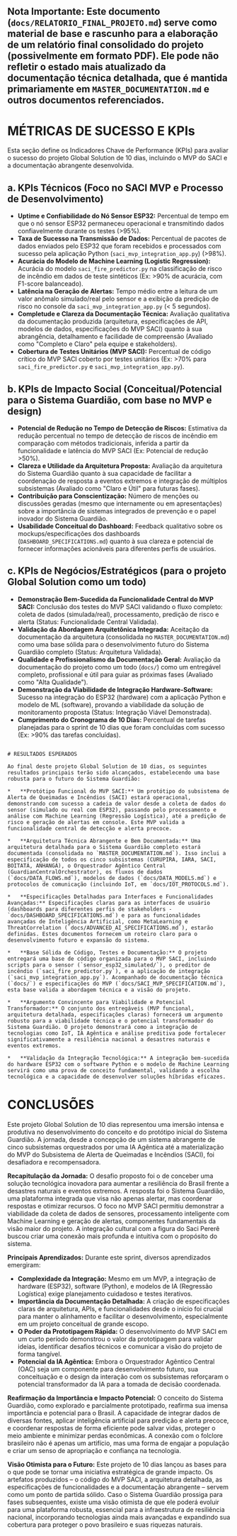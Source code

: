 **Nota Importante:** Este documento (`docs/RELATORIO_FINAL_PROJETO.md`) serve como material de base e rascunho para a elaboração de um relatório final consolidado do projeto (possivelmente em formato PDF). Ele pode não refletir o estado mais atualizado da documentação técnica detalhada, que é mantida primariamente em `MASTER_DOCUMENTATION.md` e outros documentos referenciados.
---
# MÉTRICAS DE SUCESSO E KPIs

Esta seção define os Indicadores Chave de Performance (KPIs) para avaliar o sucesso do projeto Global Solution de 10 dias, incluindo o MVP do SACI e a documentação abrangente desenvolvida.

## a. KPIs Técnicos (Foco no SACI MVP e Processo de Desenvolvimento)

*   **Uptime e Confiabilidade do Nó Sensor ESP32:** Percentual de tempo em que o nó sensor ESP32 permaneceu operacional e transmitindo dados confiavelmente durante os testes (>95%).
*   **Taxa de Sucesso na Transmissão de Dados:** Percentual de pacotes de dados enviados pelo ESP32 que foram recebidos e processados com sucesso pela aplicação Python (`saci_mvp_integration_app.py`) (>98%).
*   **Acurácia do Modelo de Machine Learning (Logistic Regression):** Acurácia do modelo `saci_fire_predictor.py` na classificação de risco de incêndio em dados de teste sintéticos (Ex: >90% de acurácia, com F1-score balanceado).
*   **Latência na Geração de Alertas:** Tempo médio entre a leitura de um valor anômalo simulado/real pelo sensor e a exibição da predição de risco no console da `saci_mvp_integration_app.py` (< 5 segundos).
*   **Completude e Clareza da Documentação Técnica:** Avaliação qualitativa da documentação produzida (arquitetura, especificações de API, modelos de dados, especificações do MVP SACI) quanto à sua abrangência, detalhamento e facilidade de compreensão (Avaliado como "Completo e Claro" pela equipe e stakeholders).
*   **Cobertura de Testes Unitários (MVP SACI):** Percentual de código crítico do MVP SACI coberto por testes unitários (Ex: >70% para `saci_fire_predictor.py` e `saci_mvp_integration_app.py`).

## b. KPIs de Impacto Social (Conceitual/Potencial para o Sistema Guardião, com base no MVP e design)

*   **Potencial de Redução no Tempo de Detecção de Riscos:** Estimativa da redução percentual no tempo de detecção de riscos de incêndio em comparação com métodos tradicionais, inferida a partir da funcionalidade e latência do MVP SACI (Ex: Potencial de redução >50%).
*   **Clareza e Utilidade da Arquitetura Proposta:** Avaliação da arquitetura do Sistema Guardião quanto à sua capacidade de facilitar a coordenação de resposta a eventos extremos e integração de múltiplos subsistemas (Avaliado como "Claro e Útil" para futuras fases).
*   **Contribuição para Conscientização:** Número de menções ou discussões geradas (mesmo que internamente ou em apresentações) sobre a importância de sistemas integrados de prevenção e o papel inovador do Sistema Guardião.
*   **Usabilidade Conceitual do Dashboard:** Feedback qualitativo sobre os mockups/especificações dos dashboards (`DASHBOARD_SPECIFICATIONS.md`) quanto à sua clareza e potencial de fornecer informações acionáveis para diferentes perfis de usuários.

## c. KPIs de Negócios/Estratégicos (para o projeto Global Solution como um todo)

*   **Demonstração Bem-Sucedida da Funcionalidade Central do MVP SACI:** Conclusão dos testes do MVP SACI validando o fluxo completo: coleta de dados (simulada/real), processamento, predição de risco e alerta (Status: Funcionalidade Central Validada).
*   **Validação da Abordagem Arquitetônica Integrada:** Aceitação da documentação da arquitetura (consolidada no `MASTER_DOCUMENTATION.md`) como uma base sólida para o desenvolvimento futuro do Sistema Guardião completo (Status: Arquitetura Validada).
*   **Qualidade e Profissionalismo da Documentação Geral:** Avaliação da documentação do projeto como um todo (`docs/`) como um entregável completo, profissional e útil para guiar as próximas fases (Avaliado como "Alta Qualidade").
*   **Demonstração da Viabilidade de Integração Hardware-Software:** Sucesso na integração do ESP32 (hardware) com a aplicação Python e modelo de ML (software), provando a viabilidade da solução de monitoramento proposta (Status: Integração Viável Demonstrada).
*   **Cumprimento do Cronograma de 10 Dias:** Percentual de tarefas planejadas para o sprint de 10 dias que foram concluídas com sucesso (Ex: >90% das tarefas concluídas).
```

# RESULTADOS ESPERADOS

Ao final deste projeto Global Solution de 10 dias, os seguintes resultados principais terão sido alcançados, estabelecendo uma base robusta para o futuro do Sistema Guardião:

*   **Protótipo Funcional do MVP SACI:** Um protótipo do subsistema de Alerta de Queimadas e Incêndios (SACI) estará operacional, demonstrando com sucesso a cadeia de valor desde a coleta de dados do sensor (simulado ou real com ESP32), passando pelo processamento e análise com Machine Learning (Regressão Logística), até a predição de risco e geração de alertas em console. Este MVP valida a funcionalidade central de detecção e alerta precoce.

*   **Arquitetura Técnica Abrangente e Bem Documentada:** Uma arquitetura detalhada para o Sistema Guardião completo estará documentada (consolidada no `MASTER_DOCUMENTATION.md`). Isso inclui a especificação de todos os cinco subsistemas (CURUPIRA, IARA, SACI, BOITATÁ, ANHANGÁ), o Orquestrador Agêntico Central (GuardianCentralOrchestrator), os fluxos de dados (`docs/DATA_FLOWS.md`), modelos de dados (`docs/DATA_MODELS.md`) e protocolos de comunicação (incluindo IoT, em `docs/IOT_PROTOCOLS.md`).

*   **Especificações Detalhadas para Interfaces e Funcionalidades Avançadas:** Especificações claras para as interfaces de usuário (dashboards para diferentes perfis de stakeholders - `docs/DASHBOARD_SPECIFICATIONS.md`) e para as funcionalidades avançadas de Inteligência Artificial, como MetaLearning e ThreatCorrelation (`docs/ADVANCED_AI_SPECIFICATIONS.md`), estarão definidas. Estes documentos fornecem um roteiro claro para o desenvolvimento futuro e expansão do sistema.

*   **Base Sólida de Código, Testes e Documentação:** O projeto entregará uma base de código organizada para o MVP SACI, incluindo scripts para o sensor (`sensor_esp32_simulated/`), o preditor de incêndio (`saci_fire_predictor.py`), e a aplicação de integração (`saci_mvp_integration_app.py`). Acompanhado de documentação técnica (`docs/`) e especificações do MVP (`docs/SACI_MVP_SPECIFICATION.md`), esta base valida a abordagem técnica e a visão do projeto.

*   **Argumento Convincente para Viabilidade e Potencial Transformador:** O conjunto dos entregáveis (MVP funcional, arquitetura detalhada, especificações claras) fornecerá um argumento robusto para a viabilidade técnica e o potencial transformador do Sistema Guardião. O projeto demonstrará como a integração de tecnologias como IoT, IA Agêntica e análise preditiva pode fortalecer significativamente a resiliência nacional a desastres naturais e eventos extremos.

*   **Validação da Integração Tecnológica:** A integração bem-sucedida do hardware ESP32 com o software Python e o modelo de Machine Learning servirá como uma prova de conceito fundamental, validando a escolha tecnológica e a capacidade de desenvolver soluções híbridas eficazes.
```

# CONCLUSÕES

Este projeto Global Solution de 10 dias representou uma imersão intensa e produtiva no desenvolvimento do conceito e do protótipo inicial do Sistema Guardião. A jornada, desde a concepção de um sistema abrangente de cinco subsistemas orquestrados por uma IA Agêntica até a materialização do MVP do Subsistema de Alerta de Queimadas e Incêndios (SACI), foi desafiadora e recompensadora.

**Recapitulação da Jornada:**
O desafio proposto foi o de conceber uma solução tecnológica inovadora para aumentar a resiliência do Brasil frente a desastres naturais e eventos extremos. A resposta foi o Sistema Guardião, uma plataforma integrada que visa não apenas alertar, mas coordenar respostas e otimizar recursos. O foco no MVP SACI permitiu demonstrar a viabilidade da coleta de dados de sensores, processamento inteligente com Machine Learning e geração de alertas, componentes fundamentais da visão maior do projeto. A integração cultural com a figura do Saci Pererê buscou criar uma conexão mais profunda e intuitiva com o propósito do sistema.

**Principais Aprendizados:**
Durante este sprint, diversos aprendizados emergiram:
*   **Complexidade da Integração:** Mesmo em um MVP, a integração de hardware (ESP32), software (Python), e modelos de IA (Regressão Logística) exige planejamento cuidadoso e testes iterativos.
*   **Importância da Documentação Detalhada:** A criação de especificações claras de arquitetura, APIs, e funcionalidades desde o início foi crucial para manter o alinhamento e facilitar o desenvolvimento, especialmente em um projeto conceitual de grande escopo.
*   **O Poder da Prototipagem Rápida:** O desenvolvimento do MVP SACI em um curto período demonstrou o valor da prototipagem para validar ideias, identificar desafios técnicos e comunicar a visão do projeto de forma tangível.
*   **Potencial da IA Agêntica:** Embora o Orquestrador Agêntico Central (OAC) seja um componente para desenvolvimento futuro, sua conceituação e o design da interação com os subsistemas reforçaram o potencial transformador da IA para a tomada de decisão coordenada.

**Reafirmação da Importância e Impacto Potencial:**
O conceito do Sistema Guardião, como explorado e parcialmente prototipado, reafirma sua imensa importância e potencial para o Brasil. A capacidade de integrar dados de diversas fontes, aplicar inteligência artificial para predição e alerta precoce, e coordenar respostas de forma eficiente pode salvar vidas, proteger o meio ambiente e minimizar perdas econômicas. A conexão com o folclore brasileiro não é apenas um artifício, mas uma forma de engajar a população e criar um senso de apropriação e confiança na tecnologia.

**Visão Otimista para o Futuro:**
Este projeto de 10 dias lançou as bases para o que pode se tornar uma iniciativa estratégica de grande impacto. Os artefatos produzidos – o código do MVP SACI, a arquitetura detalhada, as especificações de funcionalidades e a documentação abrangente – servem como um ponto de partida sólido. Caso o Sistema Guardião prossiga para fases subsequentes, existe uma visão otimista de que ele poderá evoluir para uma plataforma robusta, essencial para a infraestrutura de resiliência nacional, incorporando tecnologias ainda mais avançadas e expandindo sua cobertura para proteger o povo brasileiro e suas riquezas naturais.
```
